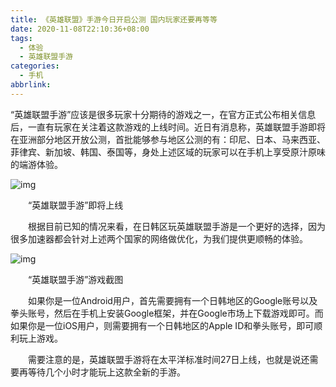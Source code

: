 ```yaml
---
title: 《英雄联盟》手游今日开启公测 国内玩家还要再等等
date: 2020-11-08T22:10:36+08:00
tags:
  - 体验
  - 英雄联盟手游
categories:
  - 手机
abbrlink:
---
```


“英雄联盟手游”应该是很多玩家十分期待的游戏之一，在官方正式公布相关信息后，一直有玩家在关注着这款游戏的上线时间。近日有消息称，英雄联盟手游即将在亚洲部分地区开放公测，首批能够参与地区公测的有：印尼、日本、马来西亚、菲律宾、新加坡、韩国、泰国等，身处上述区域的玩家可以在手机上享受原汁原味的端游体验。

![img](https://cdn.jsdelivr.net/gh/yakeing/Documentation@main/Hexo/images/357f-kcaeqzx3247921.png)

　　“英雄联盟手游”即将上线

　　根据目前已知的情况来看，在日韩区玩英雄联盟手游是一个更好的选择，因为很多加速器都会针对上述两个国家的网络做优化，为我们提供更顺畅的体验。

![img](https://cdn.jsdelivr.net/gh/yakeing/Documentation@main/Hexo/images/8e7b-kcaeqzx3247920.png)

　　“英雄联盟手游”游戏截图

　　如果你是一位Android用户，首先需要拥有一个日韩地区的Google账号以及拳头账号，然后在手机上安装Google框架，并在Google市场上下载游戏即可。而如果你是一位iOS用户，则需要拥有一个日韩地区的Apple ID和拳头账号，即可顺利玩上游戏。

　　需要注意的是，英雄联盟手游将在太平洋标准时间27日上线，也就是说还需要再等待几个小时才能玩上这款全新的手游。